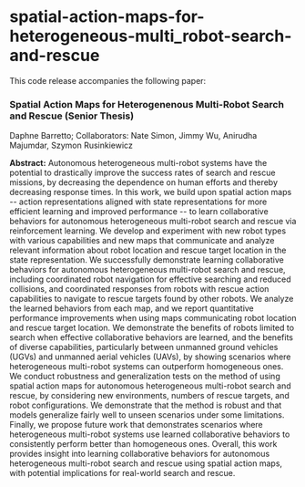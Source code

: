 # spatial-action-maps-for-heterogeneous-multi_robot-search-and-rescue

This code release accompanies the following paper:

### Spatial Action Maps for Heterogenenous Multi-Robot Search and Rescue (Senior Thesis)

Daphne Barretto; Collaborators: Nate Simon, Jimmy Wu, Anirudha Majumdar, Szymon Rusinkiewicz

**Abstract:** Autonomous heterogeneous multi-robot systems have the potential to drastically improve the success rates of search and rescue missions, by decreasing the dependence on human efforts and thereby decreasing response times. In this work, we build upon spatial action maps -- action representations aligned with state representations for more efficient learning and improved performance -- to learn collaborative behaviors for autonomous heterogeneous multi-robot search and rescue via reinforcement learning. We develop and experiment with new robot types with various capabilities and new maps that communicate and analyze relevant information about robot location and rescue target location in the state representation. We successfully demonstrate learning collaborative behaviors for autonomous heterogeneous multi-robot search and rescue, including coordinated robot navigation for effective searching and reduced collisions, and coordinated responses from robots with rescue action capabilities to navigate to rescue targets found by other robots. We analyze the learned behaviors from each map, and we report quantitative performance improvements when using maps communicating robot location and rescue target location. We demonstrate the benefits of robots limited to search when effective collaborative behaviors are learned, and the benefits of diverse capabilities, particularly between unmanned ground vehicles (UGVs) and unmanned aerial vehicles (UAVs), by showing scenarios where heterogeneous multi-robot systems can outperform homogeneous ones. We conduct robustness and generalization tests on the method of using spatial action maps for autonomous heterogeneous multi-robot search and rescue, by considering new environments, numbers of rescue targets, and robot configurations. We demonstrate that the method is robust and that models generalize fairly well to unseen scenarios under some limitations. Finally, we propose future work that demonstrates scenarios where heterogeneous multi-robot systems use learned collaborative behaviors to consistently perform better than homogeneous ones. Overall, this work provides insight into learning collaborative behaviors for autonomous heterogeneous multi-robot search and rescue using spatial action maps, with potential implications for real-world search and rescue.
